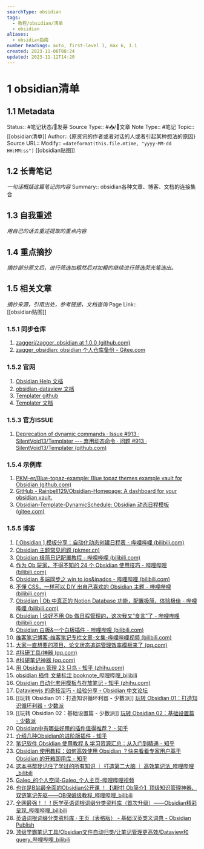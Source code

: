 ```yaml
---
searchType: obsidian
tags:
  - 教程/obsidian/清单
  - obsidian
aliases:
  - obsidian指南
number headings: auto, first-level 1, max 6, 1.1
created: 2023-11-06T08:24
updated: 2023-11-12T14:20
---
```

# 1 obsidian清单
## 1.1 Metadata
Status::    #笔记状态/🌱发芽
Source Type::  #📥/📰️文章
Note Type::  #笔记
Topic:: [[obsidian清单]]
Author:: {原资讯的作者或者对话的人或者引起某种想法的原因}
Source URL:: 
Modify:: `=dateformat(this.file.mtime, "yyyy-MM-dd HH:MM:ss")`
[[obsidian贴图]]
## 1.2 长青笔记
*一句话概括这篇笔记的内容*
Summary:: obsidian各种文章、博客、文档的连接集合

## 1.3 自我重述
*用自己的话去重述提取的重点内容*


## 1.4 重点摘抄
*摘抄部分原文后，进行筛选加粗然后对加粗的继续进行筛选荧光笔选出。*

## 1.5 相关文章
*摘抄来源，引用出处，参考链接，文档查询*
Page Link::  
[[obsidian贴图]]
### 1.5.1 同步仓库
1. [zaggerj/zagger_obsidian at 1.0.0 (github.com)](https://github.com/zaggerj/zagger_obsidian/tree/1.0.0)
2. [zagger_obsidian: obsidian 个人仓库备份 - Gitee.com](https://gitee.com/zaggerzj/zagger_obsidian/tree/1.0.0/)
### 1.5.2 官网
 1. [Obsidian Help 文档](https://help.obsidian.md/Editing+and+formatting/Properties)
 2. [obsidian-dataview 文档](https://github.com/blacksmithgu/obsidian-dataview)
 3. [Templater  github](https://github.com/SilentVoid13/Templater)
 4.  [Templater 文档](https://silentvoid13.github.io/Templater/internal-functions/internal-modules/file-module.html#tpfilefind_tfilefilename-string)
### 1.5.3 官方ISSUE
1. [Deprecation of dynamic commands · Issue #913 · SilentVoid13/Templater --- 弃用动态命令 · 问题 #913 · SilentVoid13/Templater (github.com)](https://github.com/SilentVoid13/Templater/issues/913)
### 1.5.4 示例库
1. [PKM-er/Blue-topaz-example: Blue topaz themes example vault for Obsidian (github.com)](https://github.com/PKM-er/Blue-topaz-example)
2. [GitHub - Rainbell129/Obsidian-Homepage: A dashboard for your obsidian vault.](https://github.com/Rainbell129/Obsidian-Homepage)
3. [Obsidian-Template-DynamicSchedule: Obsidian 动态日程模板 (gitee.com)](https://gitee.com/goblincwl/Obsidian-Template-DynamicSchedule)
### 1.5.5 博客
1. [[ Obsidian ] 模板分享：自动化动态创建日程表 - 哔哩哔哩 (bilibili.com)](https://www.bilibili.com/read/cv23768479/)
2. [Obsidian 主题常见问题 (pkmer.cn)](https://pkmer.cn/Pkmer-Docs/10-obsidian/obsidian%E5%B8%B8%E8%A7%81%E9%97%AE%E9%A2%98%E6%B1%87%E6%80%BB/obsidian%E4%B8%BB%E9%A2%98%E5%B8%B8%E8%A7%81%E9%97%AE%E9%A2%98/)
3. [Obsidian 极简日记配置教程 - 哔哩哔哩 (bilibili.com)](https://www.bilibili.com/read/cv21481911/)
4. [作为 Ob 玩家，不得不知的 24 个 Obsidian 使用技巧 - 哔哩哔哩 (bilibili.com)](https://www.bilibili.com/read/cv18547773/)
5. [Obsidian 多端同步之 win to ios&ipados - 哔哩哔哩 (bilibili.com)](https://www.bilibili.com/read/cv18681675/)
6. [不懂 CSS，一样可以 DIY 出自己喜欢的 Obsidian 主题 - 哔哩哔哩 (bilibili.com)](https://www.bilibili.com/read/cv19043175/)
7. [Obsidian | Ob 中真正的 Notion Database 功能，配置极简，体验极佳 - 哔哩哔哩 (bilibili.com)](https://www.bilibili.com/read/cv19518130/)
8. [Obsidian | 说好不用 Ob 做日程管理的，这次我又“食言”了 - 哔哩哔哩 (bilibili.com)](https://www.bilibili.com/read/cv19526990/)
9. [Obsidian 白板&一个白板插件 - 哔哩哔哩 (bilibili.com)](https://www.bilibili.com/read/cv20661353/)
10. [维客笔记博客-维客笔记专栏文章-文集-哔哩哔哩视频 (bilibili.com)](https://space.bilibili.com/305034274/article)
11. [大家一直想要的项目、论文状态追踪管理效率模板来了 (qq.com)](https://mp.weixin.qq.com/s?__biz=MzI4NDQ4NjU0MA==&mid=2247751446&idx=1&sn=aa6012807e4744e4ae393a57b91982da&chksm=ebf7e9f5dc8060e3063e6ac403a13e4989ac564f3e0959dc9ba990feae657572deb273323cb6&scene=27)
12. [#科研工具/神器 (qq.com)](https://mp.weixin.qq.com/mp/appmsgalbum?__biz=MzI4NDQ4NjU0MA==&action=getalbum&album_id=1500675956766736385&scene=173&from_msgid=2247751446&from_itemidx=1&count=3&nolastread=1#wechat_redirect)
13. [#科研笔记神器 (qq.com)](https://mp.weixin.qq.com/mp/appmsgalbum?__biz=MzI4NDQ4NjU0MA==&action=getalbum&album_id=2336961249412284416&scene=173&from_msgid=2247751446&from_itemidx=1&count=3&nolastread=1#wechat_redirect)
14. [用 Obsidian 管理 23 只鸟 - 知乎 (zhihu.com)](https://zhuanlan.zhihu.com/p/486882929)
15. [obsidian 插件 文章标注 booknote\_哔哩哔哩\_bilibili](https://www.bilibili.com/video/BV1JW4y1e7Xv/?spm_id_from=pageDriver&vd_source=af94dc11f0a1751ebb3c2090844ad9f6)
16. [Obsidian 自动化套用模板与存放笔记 - 知乎 (zhihu.com)](https://zhuanlan.zhihu.com/p/544827131)
17. [Dataviewjs 的奇技淫巧 - 经验分享 - Obsidian 中文论坛](https://forum-zh.obsidian.md/t/topic/5954/67)
18. [[玩转 Obsidian 01：打造知识循环利器 - 少数派]] [玩转 Obsidian 01：打造知识循环利器 - 少数派](https://sspai.com/post/62414)
19. [[玩转 Obsidian 02：基础设置篇 - 少数派]] [玩转 Obsidian 02：基础设置篇 - 少数派](https://sspai.com/post/63481)
20. [Obsidian中有哪些好用的插件值得推荐？ - 知乎](https://www.zhihu.com/question/497487995/answer/3097956845?utm_id=0)
21. [介绍几种Obsidian的进阶版插件 - 知乎](https://zhuanlan.zhihu.com/p/580851046)
22. [笔记软件 Obsidian 使用教程 & 学习资源汇总：从入门到精通 - 知乎](https://zhuanlan.zhihu.com/p/619960525)
23. [Obsidian 使用教程：如何高效使用 Obsidian ？快来看看专家用户基于 Obsidian 的开箱即用库 - 知乎](https://zhuanlan.zhihu.com/p/619967023)
24. [这本书帮我记住了学过的所有知识 ｜ 打造第二大脑 ｜ 高效笔记法\_哔哩哔哩\_bilibili](https://www.bilibili.com/video/BV1gH4y1U7Cv/?vd_source=af94dc11f0a1751ebb3c2090844ad9f6)
25. [Galeo\_的个人空间-Galeo\_个人主页-哔哩哔哩视频](https://space.bilibili.com/3493298721261904)
26. [也许是B站最全面的Obsidian公开课 ！【课时1 Ob简介】顶级知识管理神器、双链笔记先驱——OB保姆级教程\_哔哩哔哩\_bilibili](https://www.bilibili.com/video/BV1H44y1n71k/?spm_id_from=333.788.recommend_more_video.14&vd_source=af94dc11f0a1751ebb3c2090844ad9f6)
27. [全网最强！！！医学英语词根词缀分类资料库（首次升级）——Obsidian精彩呈现\_哔哩哔哩\_bilibili](https://www.bilibili.com/video/BV1n84y197nN/?spm_id_from=..search-card.all.click&vd_source=af94dc11f0a1751ebb3c2090844ad9f6)
28. [英语词根词缀分类资料库 · 主页（表格版） - 基础汉英类义词典 - Obsidian Publish](https://publish.obsidian.md/thesaurus/%E8%8B%B1%E8%AF%AD%E8%AF%8D%E4%B9%89%E5%88%86%E7%B1%BB%E6%95%B0%E6%8D%AE%E5%BA%93%EF%BC%88%E5%A4%A7%E5%AD%A6%E7%89%88%EF%BC%89/%E8%8B%B1%E8%AF%AD%E8%AF%8D%E6%A0%B9%E8%AF%8D%E7%BC%80%E5%88%86%E7%B1%BB%E6%95%B0%E6%8D%AE%E5%BA%93/00%E6%9C%AC%E5%BA%93%E5%9F%BA%E6%9C%AC%E4%BF%A1%E6%81%AF/%E8%8B%B1%E8%AF%AD%E8%AF%8D%E6%A0%B9%E8%AF%8D%E7%BC%80%E5%88%86%E7%B1%BB%E8%B5%84%E6%96%99%E5%BA%93+%C2%B7+%E4%B8%BB%E9%A1%B5%EF%BC%88%E8%A1%A8%E6%A0%BC%E7%89%88%EF%BC%89)
29. [顶级学霸笔记工具/Obsidian文件自动归类/让笔记管理更高效/Dataview和query\_哔哩哔哩\_bilibili](https://www.bilibili.com/video/BV1h94y1G7Y4/?spm_id_from=..search-card.all.click&vd_source=af94dc11f0a1751ebb3c2090844ad9f6)

